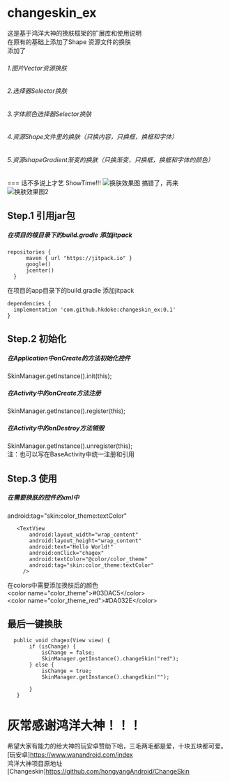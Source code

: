 # changeskin_ex

这是基于鸿洋大神的换肤框架的扩展库和使用说明  
在原有的基础上添加了Shape 资源文件的换肤  
添加了   
 ###### 1.图片Vector资源换肤  
 ###### 2.选择器Selector换肤  
 ###### 3.字体颜色选择器Selector换肤  
 ###### 4.资源Shape文件里的换肤（只换内容，只换框，换框和字体）  
 ###### 5.资源shapeGradient渐变的换肤（只换渐变，只换框，换框和字体的颜色）  

===
话不多说上才艺 ShowTime!!!
![换肤效果图](https://github.com/hkdoke/changeskin_ex/blob/master/raw/bg.jpg) 
搞错了，再来  
![换肤效果图2](https://github.com/hkdoke/changeskin_ex/blob/master/raw/bg_2.png)  

## Step.1 引用jar包
 ##### 在项目的根目录下的build.gradle 添加jitpack
  ```  
 repositories {
        maven { url "https://jitpack.io" }
        google()
        jcenter()
    }
  ```  
 在项目的app目录下的build.gradle 添加jitpack   
 ```  
 dependencies {
   implementation 'com.github.hkdoke:changeskin_ex:0.1'
} 
```  

## Step.2 初始化
##### 在Application中onCreate的方法初始化控件
  SkinManager.getInstance().init(this);
##### 在Activity中的onCreate方法注册
 SkinManager.getInstance().register(this);
##### 在Activity中的onDestroy方法销毁
  SkinManager.getInstance().unregister(this);  
   注：也可以写在BaseActivity中统一注册和引用
   
## Step.3 使用
 ##### 在需要换肤的控件的xml中
  android:tag="skin:color_theme:textColor"

 ```  
    <TextView
        android:layout_width="wrap_content"
        android:layout_height="wrap_content"
        android:text="Hello World!"
        android:onClick="chagex"
        android:textColor="@color/color_theme"
        android:tag="skin:color_theme:textColor"
      />
 ```  
在colors中需要添加换肤后的颜色  
  \<color name="color_theme">\#03DAC5\</color>  
  \<color name="color_theme_red">\#DA032E\</color>      

## 最后一键换肤
 ```  
   public void chagex(View view) {
        if (isChange) {
            isChange = false;
            SkinManager.getInstance().changeSkin("red");
        } else {
            isChange = true;
            SkinManager.getInstance().changeSkin("");

        }
    }  
 ```  
 # 灰常感谢鸿洋大神！！！ 
 希望大家有能力的给大神的玩安卓赞助下哈，三毛两毛都是爱，十块五块都可爱。  
 [玩安卓]https://www.wanandroid.com/index  
 鸿洋大神项目原地址  
 [Changeskin]https://github.com/hongyangAndroid/ChangeSkin
